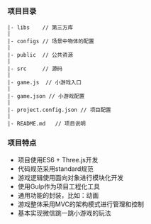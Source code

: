 ### 项目目录

```
|- libs    // 第三方库
|
|- configs // 场景中物体的配置
|
|- public  // 公共资源
|
|- src     // 源码
|
|- game.js  // 小游戏入口
|
|- game.json // 小游戏配置
|
|- project.config.json // 项目配置
|
|- README.md   // 项目说明
```

### 项目特点

- 项目使用ES6 + Three.js开发
- 代码规范采用standard规范
- 游戏逻辑使用面向对象进行模块化开发
- 使用Gulp作为项目工程化工具
- 通用功能的封装，比如：动画
- 游戏整体采用MVC的架构模式进行管理和控制
- 基本实现微信跳一跳小游戏的玩法